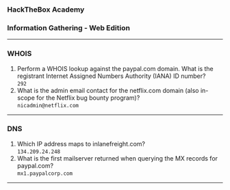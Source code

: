### HackTheBox Academy  
### Information Gathering - Web Edition  
---
### WHOIS
1. Perform a WHOIS lookup against the paypal.com domain. What is the registrant Internet Assigned Numbers Authority (IANA) ID number?  
`292`  
2. What is the admin email contact for the netflix.com domain (also in-scope for the Netflix bug bounty program)?  
`nicadmin@netflix.com`  
---
### DNS  
1. Which IP address maps to inlanefreight.com?  
`134.209.24.248`  
2. What is the first mailserver returned when querying the MX records for paypal.com?  
`mx1.paypalcorp.com`  
---